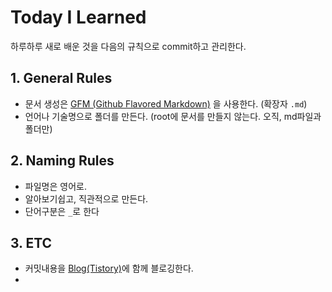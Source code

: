 # Today I Learned

하루하루 새로 배운 것을 다음의 규칙으로 commit하고 관리한다.

## 1. General Rules
- 문서 생성은 [GFM (Github Flavored Markdown)](https://help.github.com/articles/github-flavored-markdown/) 을 사용한다. (확장자 `.md`)
- 언어나 기술명으로 폴더를 만든다. (root에 문서를 만들지 않는다. 오직, md파일과 폴더만)

## 2. Naming Rules
- 파일명은 영어로.
- 알아보기쉽고, 직관적으로 만든다.
- 단어구분은 `_`로 한다

## 3. ETC
- 커밋내용을 [Blog(Tistory)](https://ggomi.github.io/)에 함께 블로깅한다.
- 
